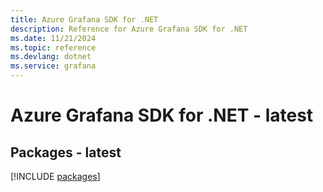 ```yaml
---
title: Azure Grafana SDK for .NET
description: Reference for Azure Grafana SDK for .NET
ms.date: 11/21/2024
ms.topic: reference
ms.devlang: dotnet
ms.service: grafana
---
```

# Azure Grafana SDK for .NET - latest
## Packages - latest
[!INCLUDE [packages](grafana-index.md)]